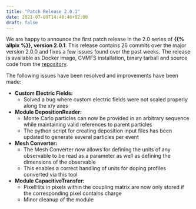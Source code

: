 ```yaml
---
title: "Patch Release 2.0.1"
date: 2021-07-09T14:40:46+02:00
draft: false
---
```


We are happy to announce the first patch release in the 2.0 series of **{{% allpix %}}, version 2.0.1**.
This release contains 26 commits over the major version 2.0.0 and fixes a few issues found over the past weeks.
The release is available as Docker image, CVMFS installation, binary tarball and source code from the [repository](https://gitlab.cern.ch/allpix-squared/allpix-squared/).

The following issues have been resolved and improvements have been made:
<!--more-->

* **Custom Electric Fields:**
    * Solved a bug where custom electric fields were not scaled properly along the x/y axes
* **Module DepositionReader:**
    * Monte Carlo particles can now be provided in an arbitrary sequence while maintaining valid references to parent particles
    * The python script for creating deposition input files has been updated to generate several particles per event
* **Mesh Converter:**
    * The Mesh Converter now allows for defining the units of any observable to be read as a parameter as well as defining the dimensions of the observable
    * This enables a correct handling of units for doping profiles converted via this tool
* **Module CapacitiveTransfer:**
    * PixelHits in pixels within the coupling matrix are now only stored if the corresponding pixel contains charge
    * Minor cleanup of the module



    